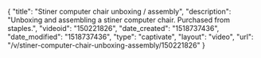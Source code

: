 {
    "title": "Stiner  computer chair unboxing \/ assembly",
    "description": "Unboxing and assembling a stiner computer chair. Purchased from staples.",
    "videoid": "150221826",
    "date_created": "1518737436",
    "date_modified": "1518737436",
    "type": "captivate",
    "layout": "video",
    "url": "\/v\/stiner-computer-chair-unboxing-assembly\/150221826"
}